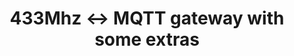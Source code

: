 ---
title: "433Mhz <-> MQTT gateway with some extras"
type: "project"
published: true
description: 'This project is a simple bidirectional gateway to transmit and receive 433Mhz RF signals connected to MQTT. It is built with a cost-effective ESP8266 WiFi chip, simple 433Mhz RF modules and an additional BMP085 sensor.'
tech_used: ["Arduino", "ESP8266", "C++", "BMP085"]
github: "https://github.com/mhaack/mqtt-433mhz-gateway-homie"
image: "./mqtt-gateway-with-temp.jpg"
---